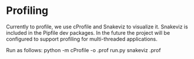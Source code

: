 # Profiling

Currently to profile, we use cProfile and Snakeviz to visualize it. Snakeviz is included in the Pipfile dev packages.
In the future the project will be configured to support profiling for multi-threaded applications.

Run as follows:
python -m cProfile -o <output>.prof run.py <usual params>
snakeviz <output>.prof
